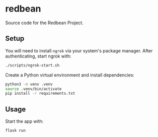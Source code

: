 # redbean

Source code for the Redbean Project.

## Setup

You will need to install `ngrok` via your system's package manager. After authenticating, start ngrok with:

```bash
./scripts/ngrok-start.sh
```

Create a Python virtual environment and install dependencies:

```bash
python3 -m venv .venv
source .venv/bin/activate
pip install -r requirements.txt
```

## Usage

Start the app with:

```bash
flask run
```
